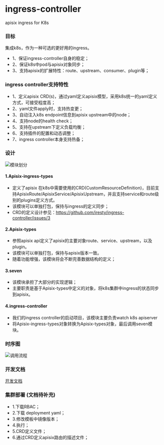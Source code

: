 # ingress-controller
apisix ingress for K8s

### 目标

集成k8s，作为一种可选的更好用的ingress。
- 1、保证ingress-controller自身的稳定；
- 2、保证k8s中pod与apisix对象同步；
- 3、支持apisix的扩展特性：route、upstream、consumer、plugin等；


### ingress controller支持特性

- 1、定义apisix CRD(s)，通过yaml定义apisix模型，采用k8s统一的yaml定义方式，可接受程度高；
- 2、yaml文件apply时，支持热变更；
- 3、自动注入k8s endpoint信息到apisix upstream中的node；
- 4、支持node的health check；
- 5、支持在upstream下定义负载均衡；
- 6、支持插件的配置和动态调整；
- 7、ingress controller本身支持热备；


### 设计

![模块划分](https://github.com/iresty/ingress-controller/blob/master/doc/imgs/module.png)

#### 1.Apisix-ingress-types
   - 定义了apisix 在k8s中需要使用的CRD(CustomResourceDefinition)，目前支持ApisixRoute/ApisixService/ApisixUpstream，并且支持service和route级别的plugins定义方式。
   - 该模块可以单独打包，保持与ingress的定义同步；
   - CRD的定义设计参见：https://github.com/iresty/ingress-controller/issues/3

#### 2.Apisix-types
   - 参照apisix api定义了apisix的主要对象route、service、upstream，以及plugin。
   - 该模块可以单独打包，保持与apisix版本一致。
   - 随着功能增强，该模块将会不断完善数据结构的定义；

#### 3.seven
   - 该模块承担了大部分的实现逻辑；
   - 主要职责是基于Apisix-types中定义的对象，将k8s集群中ingress的状态同步到apisix。

#### 4.ingress-controller
   - 我们的ingress controller的启动项目，该模块主要负责watch k8s apiserver
   - 将Apisix-ingress-types对象转换为Apisix-types对象，最后调用seven模块。


### 时序图

![调用流程](https://github.com/iresty/ingress-controller/blob/master/doc/imgs/flow.png)

### 开发文档
[开发文档](doc/dev/develop.md)

### 集群部署 (文档待补充)
- 1.下载RBAC；
- 2.下载 deployment yaml；
- 3.修改模板中镜像版本；
- 4.执行；
- 5.CRD定义文件；
- 6.通过CRD定义apisix路由的描述文件；